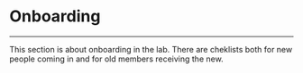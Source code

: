 # Onboarding
---
This section is about onboarding in the lab. There are cheklists both for new people coming in and for old members receiving the new.